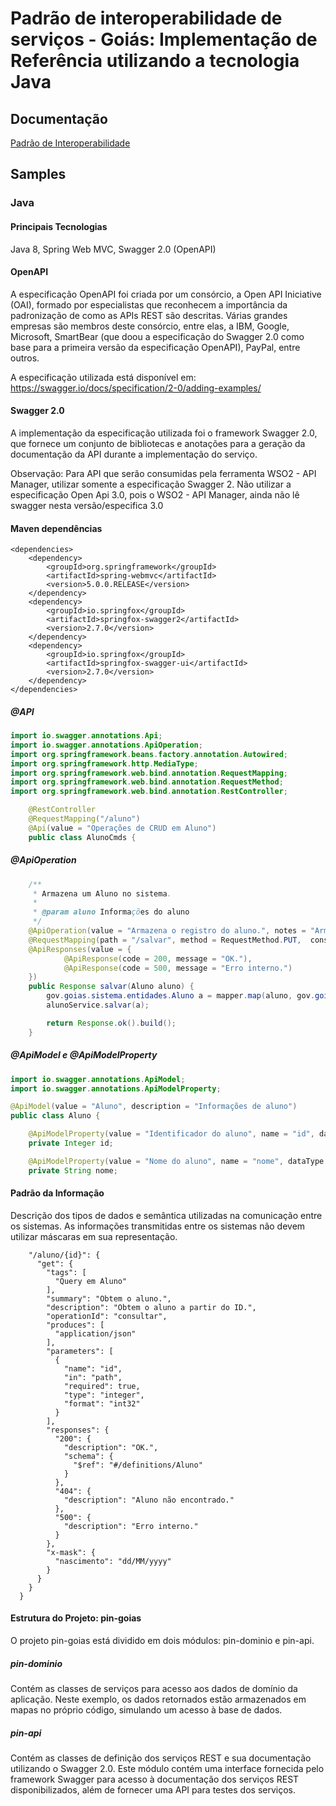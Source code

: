 # Padrão de interoperabilidade de serviços - Goiás: Implementação de Referência utilizando a tecnologia Java

## Documentação
	
[Padrão de Interoperabilidade](https://github.com/goias/pin-goias/blob/master/pin-doc/Padr%C3%A3o%20de%20Interoperabilidade.odt?raw=true)
		

## Samples

	
### Java		

#### Principais Tecnologias

Java 8, Spring Web MVC, Swagger 2.0 (OpenAPI)

#### OpenAPI

A especificação OpenAPI foi criada por um consórcio, a Open API Iniciative (OAI), formado por especialistas que reconhecem a importância da padronização de como as APIs REST são descritas. Várias grandes empresas são membros deste consórcio, entre elas, a IBM, Google, Microsoft, SmartBear (que doou a especificação do Swagger 2.0 como base para a primeira versão da especificação OpenAPI), PayPal, entre outros.

A especificação utilizada está disponível em: https://swagger.io/docs/specification/2-0/adding-examples/

#### Swagger 2.0

A implementação da especificação utilizada foi o framework Swagger 2.0, que fornece um conjunto de bibliotecas e anotações para a geração da documentação da API durante a implementação do serviço.

Observação: Para API que serão consumidas pela ferramenta WSO2 - API Manager, utilizar somente a especificação Swagger 2. Não utilizar a especificação Open Api 3.0, pois o WSO2 - API Manager, ainda não lê swagger nesta versão/especifica 3.0

#### Maven dependências

	<dependencies>
		<dependency>
			<groupId>org.springframework</groupId>
			<artifactId>spring-webmvc</artifactId>
			<version>5.0.0.RELEASE</version>
		</dependency>
		<dependency>
			<groupId>io.springfox</groupId>
			<artifactId>springfox-swagger2</artifactId>
			<version>2.7.0</version>
		</dependency>
		<dependency>
			<groupId>io.springfox</groupId>
			<artifactId>springfox-swagger-ui</artifactId>
			<version>2.7.0</version>
		</dependency>
	</dependencies>

##### @API

```java
import io.swagger.annotations.Api;
import io.swagger.annotations.ApiOperation;
import org.springframework.beans.factory.annotation.Autowired;
import org.springframework.http.MediaType;
import org.springframework.web.bind.annotation.RequestMapping;
import org.springframework.web.bind.annotation.RequestMethod;
import org.springframework.web.bind.annotation.RestController;

    @RestController
    @RequestMapping("/aluno")
    @Api(value = "Operações de CRUD em Aluno")
    public class AlunoCmds {
```

##### @ApiOperation

```java
    /**
     * Armazena um Aluno no sistema.
     *
     * @param aluno Informações do aluno
     */
    @ApiOperation(value = "Armazena o registro do aluno.", notes = "Armazena o registro do aluno na base de dados.")
    @RequestMapping(path = "/salvar", method = RequestMethod.PUT,  consumes = MediaType.APPLICATION_JSON_VALUE)
    @ApiResponses(value = {
            @ApiResponse(code = 200, message = "OK."),
            @ApiResponse(code = 500, message = "Erro interno.")
    })
    public Response salvar(Aluno aluno) {
        gov.goias.sistema.entidades.Aluno a = mapper.map(aluno, gov.goias.sistema.entidades.Aluno.class);
        alunoService.salvar(a);

        return Response.ok().build();
    }
```

##### @ApiModel e @ApiModelProperty


```java
import io.swagger.annotations.ApiModel;
import io.swagger.annotations.ApiModelProperty;

@ApiModel(value = "Aluno", description = "Informações de aluno")
public class Aluno {

    @ApiModelProperty(value = "Identificador do aluno", name = "id", dataType = "integer")
    private Integer id;

    @ApiModelProperty(value = "Nome do aluno", name = "nome", dataType = "string")
    private String nome;
```

#### Padrão da Informação

Descrição dos tipos de dados e semântica utilizadas na comunicação entre os sistemas. As informações transmitidas entre os sistemas não devem utilizar máscaras em sua representação.

```
    "/aluno/{id}": {
      "get": {
        "tags": [
          "Query em Aluno"
        ],
        "summary": "Obtem o aluno.",
        "description": "Obtem o aluno a partir do ID.",
        "operationId": "consultar",
        "produces": [
          "application/json"
        ],
        "parameters": [
          {
            "name": "id",
            "in": "path",
            "required": true,
            "type": "integer",
            "format": "int32"
          }
        ],
        "responses": {
          "200": {
            "description": "OK.",
            "schema": {
              "$ref": "#/definitions/Aluno"
            }
          },
          "404": {
            "description": "Aluno não encontrado."
          },
          "500": {
            "description": "Erro interno."
          }
        },
        "x-mask": {
          "nascimento": "dd/MM/yyyy"
        }
      }
    }
  }
```

#### Estrutura do Projeto: pin-goias

O projeto pin-goias está dividido em dois módulos: pin-dominio e pin-api.

##### pin-dominio
Contém as classes de serviços para acesso aos dados de domínio da aplicação.
Neste exemplo, os dados retornados estão armazenados em mapas no próprio código, simulando um acesso à base de dados.

##### pin-api
Contém as classes de definição dos serviços REST e sua documentação utilizando o Swagger 2.0.
Este módulo contém uma interface fornecida pelo framework Swagger para acesso à documentação dos serviços REST disponibilizados, além de fornecer uma API para testes dos serviços.


